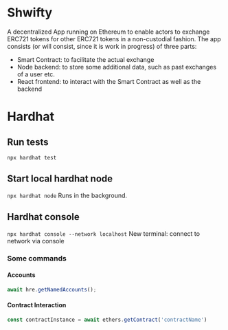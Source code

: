 # Shwifty
A decentralized App running on Ethereum to enable actors to exchange ERC721 tokens for other ERC721 tokens in a non-custodial fashion. The app consists (or will consist, since it is work in progress) of three parts:
  - Smart Contract: to facilitate the actual exchange
  - Node backend: to store some additional data, such as past exchanges of a user etc.
  - React frontend: to interact with the Smart Contract as well as the backend 

# Hardhat

## Run tests
`npx hardhat test`

## Start local hardhat node
`npx hardhat node`
Runs in the background.

## Hardhat console
`npx hardhat console --network localhost`
New terminal: connect to network via console

### Some commands

#### Accounts
```js
await hre.getNamedAccounts();
```

#### Contract Interaction
```js
const contractInstance = await ethers.getContract('contractName')
```

